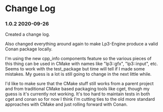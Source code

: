 # Change Log

### 1.0.2 2020-09-26

Created a change log.

Also changed everything around again to make Lp3-Engine produce a valid Conan package locally.

I'm using the new cpp_info components feature so the various pieces of this thing can be used in CMake with names like "lp3::gfx", "lp3::input", etc. Seems to work with the test_package but time will tell if I made some mistakes. My guess is a lot is still going to change in the next little while.

I'd like to make sure that the CMake stuff still works from a parent project and from traditional CMake based packaging tools like cget, though my guess is it's currently not working. It's too hard to maintain tests in both cget and conan so for now I think I'm cutting ties to the old more standard approaches with CMake and just rolling forward with Conan.
